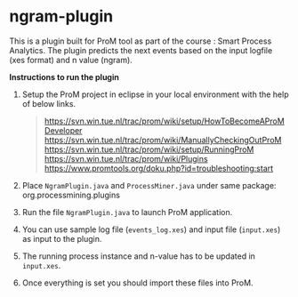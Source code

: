 # ngram-plugin
This is a plugin built for ProM tool as part of the course : Smart Process Analytics. The plugin predicts the next events based on the input logfile (xes format) and n value (ngram). 

**Instructions to run the plugin**
1) Setup the ProM project in eclipse in your local environment with the help of below links.
   > https://svn.win.tue.nl/trac/prom/wiki/setup/HowToBecomeAProMDeveloper  <br />
   > https://svn.win.tue.nl/trac/prom/wiki/ManuallyCheckingOutProM  <br />
   > https://svn.win.tue.nl/trac/prom/wiki/setup/RunningProM  <br />
   > https://svn.win.tue.nl/trac/prom/wiki/Plugins  <br />
   > https://www.promtools.org/doku.php?id=troubleshooting:start  <br />

2) Place `NgramPlugin.java` and `ProcessMiner.java`  under same package: org.processmining.plugins
3) Run the file `NgramPlugin.java` to launch ProM application.
4) You can use sample log file (`events_log.xes`) and input file (`input.xes`) as input to the plugin.
5) The running process instance and n-value has to be updated in `input.xes`.
6) Once everything is set you should import these files into ProM.

 


